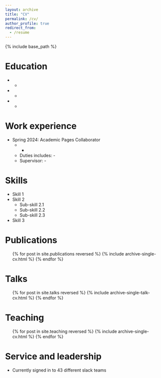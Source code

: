 ```yaml
---
layout: archive
title: "CV"
permalink: /cv/
author_profile: true
redirect_from:
  - /resume
---
```


{% include base_path %}

Education
======
* -
* -
* -

Work experience
======
* Spring 2024: Academic Pages Collaborator
  * -
  * Duties includes: -
  * Supervisor: -
  
Skills
======
* Skill 1
* Skill 2
  * Sub-skill 2.1
  * Sub-skill 2.2
  * Sub-skill 2.3
* Skill 3

Publications
======
  <ul>{% for post in site.publications reversed %}
    {% include archive-single-cv.html %}
  {% endfor %}</ul>
  
Talks
======
  <ul>{% for post in site.talks reversed %}
    {% include archive-single-talk-cv.html  %}
  {% endfor %}</ul>
  
Teaching
======
  <ul>{% for post in site.teaching reversed %}
    {% include archive-single-cv.html %}
  {% endfor %}</ul>
  
Service and leadership
======
* Currently signed in to 43 different slack teams
